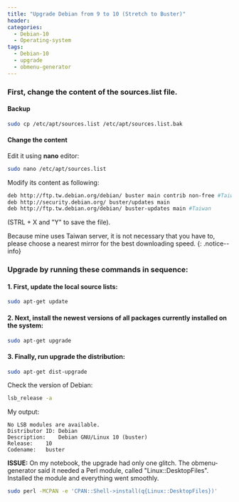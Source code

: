 ```yaml
---
title: "Upgrade Debian from 9 to 10 (Stretch to Buster)"
header:
categories:
  - Debian-10
  - Operating-system
tags:
  - Debian-10  
  - upgrade
  - obmenu-generator
---
```


### First, change the content of the **sources.list** file.

#### Backup
```bash
sudo cp /etc/apt/sources.list /etc/apt/sources.list.bak
```
#### Change the content
Edit it using **nano** editor:
```bash
sudo nano /etc/apt/sources.list
```
Modify its content as following:
```bash
deb http://ftp.tw.debian.org/debian/ buster main contrib non-free #Taiwan
deb http://security.debian.org/ buster/updates main
deb http://ftp.tw.debian.org/debian/ buster-updates main #Taiwan
```
(STRL + X and "Y" to save the file).

Because mine uses Taiwan server, it is not necessary that you have to, please choose a nearest mirror for the best downloading speed.
{: .notice--info}

### Upgrade by running these commands in sequence:

#### 1. First, update the local source lists:
```bash
sudo apt-get update
```
#### 2. Next, install the newest versions of all packages currently installed on the system:
```bash
sudo apt-get upgrade
```
#### 3. Finally, run upgrade the distribution:
```bash
sudo apt-get dist-upgrade
```
Check the version of Debian:

```bash
lsb_release -a
```
My output:

```
No LSB modules are available.
Distributor ID:	Debian
Description:	Debian GNU/Linux 10 (buster)
Release:	10
Codename:	buster
```

**ISSUE:** On my notebook, the upgrade had only one glitch. The obmenu-generator said it needed a Perl module, called "Linux::DesktopFiles". Installed the module and everything went smoothly.

```bash
sudo perl -MCPAN -e 'CPAN::Shell->install(q{Linux::DesktopFiles})'
```
